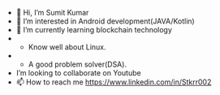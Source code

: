 - 👋 Hi, I’m Sumit Kumar
- 👀 I’m interested in Android development(JAVA/Kotlin)
- 🌱 I’m currently learning blockchain technology
- * Know well about Linux.
- * A good problem solver(DSA).
-  I’m looking to collaborate on Youtube
- 📫 How to reach me  https://www.linkedin.com/in/Stkrr002


<!---
Stkrr002/Stkrr002 is a ✨ special ✨ repository because its `README.md` (this file) appears on your GitHub profile.
You can click the Preview link to take a look at your changes.
--->
